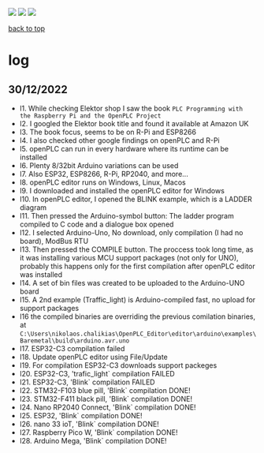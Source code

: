 [![](https://img.shields.io/badge/organization-The--101--project-blue.svg)](https://github.com/The-101-project) 
[![](https://img.shields.io/badge/remote-openPLC__review-green.svg)](https://github.com/The-101-project/openPLC_review) 
[![](https://img.shields.io/badge/local-F:\prj__soft\openPLC__review-orange.svg)]()

[back to top](README.md)


# log


## 30/12/2022

* l1. While checking Elektor shop I saw the book `PLC Programming with the Raspberry Pi and the OpenPLC Project`
* l2. I googled the Elektor book title and found it available at Amazon UK
* l3. The book focus, seems to be on R-Pi and ESP8266
* l4. I also checked other google findings on openPLC and R-Pi
* l5. openPLC can run in every hardware where its runtime can be installed
* l6. Plenty 8/32bit Arduino variations can be used
* l7. Also ESP32, ESP8266, R-Pi, RP2040, and more...
* l8. openPLC editor runs on Windows, Linux, Macos
* l9. I downloaded and installed the openPLC editor for Windows
* l10. In openPLC editor, I opened the BLINK example, which is a LADDER diagram
* l11. Then pressed the Arduino-symbol button: The ladder program compiled to C code and a dialogue box opened
* l12. I selected Arduino-Uno, No download, only compilation (I had no board), ModBus RTU
* l13. Then pressed the COMPILE button. The proccess took long time, as it was installing various MCU support packages (not only for UNO), probably this happens only for the first compilation after openPLC editor was installed
* l14. A set of bin files was created to be uploaded to the Arduino-UNO board
* l15. A 2nd example (Traffic_light) is Arduino-compiled fast, no upload for support packages
* l16 the compiled binaries are overriding the previous comilation binaries, at `C:\Users\nikolaos.chalikias\OpenPLC_Editor\editor\arduino\examples\Baremetal\build\arduino.avr.uno`
* l17. ESP32-C3 compilation failed
* l18. Update openPLC editor using File/Update
* l19. For compilation ESP32-C3 downloads support packeges
* l20. ESP32-C3, 'trafic_light` compilation FAILED
* l21. ESP32-C3, 'Blink` compilation FAILED
* l22. STM32-F103 blue pill, 'Blink` compilation DONE!
* l23. STM32-F411 black pill, 'Blink` compilation DONE!
* l24. Nano RP2040 Connect, 'Blink` compilation DONE!
* l25. ESP32, 'Blink` compilation DONE!
* l26. nano 33 ioT, 'Blink` compilation DONE!
* l27. Raspberry Pico W, 'Blink` compilation DONE!
* l28. Arduino Mega, 'Blink` compilation DONE!






